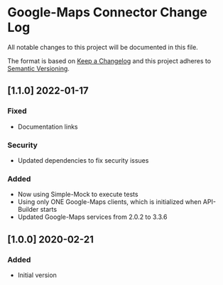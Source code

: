 # Google-Maps Connector Change Log
All notable changes to this project will be documented in this file.

The format is based on [Keep a Changelog](http://keepachangelog.com/)
and this project adheres to [Semantic Versioning](http://semver.org/).

## [1.1.0] 2022-01-17
### Fixed
- Documentation links

### Security
- Updated dependencies to fix security issues

### Added
- Now using Simple-Mock to execute tests
- Using only ONE Google-Maps clients, which is initialized when API-Builder starts
- Updated Google-Maps services from 2.0.2 to 3.3.6

## [1.0.0] 2020-02-21
### Added
- Initial version
